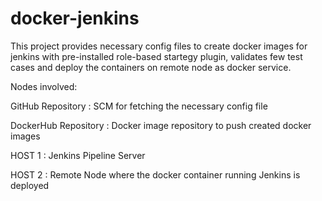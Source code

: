 # docker-jenkins

This project provides necessary config files to create docker images for jenkins with pre-installed role-based startegy plugin, validates few test cases and deploy the containers on remote node as docker service. 

Nodes involved:

GitHub Repository : SCM for fetching the necessary config file

DockerHub Repository : Docker image repository to push created docker images

HOST 1 : Jenkins Pipeline Server

HOST 2 : Remote Node where the docker container running Jenkins is deployed
